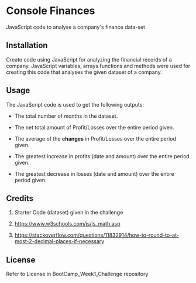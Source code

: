 # Console Finances
JavaScript code to analyse a company's finance data-set

## Installation

Create code using JavaScript for analyzing the financial records of a company. JavaScript variables, arrays functions and methods were used for creating this code that analyses the given dataset of a company.



## Usage

 The JavaScript code is used to get the following outputs:

* The total number of months in the dataset.

* The net total amount of Profit/Losses over the entire period given.

* The average of the **changes** in Profit/Losses over the entire period given.

* The greatest increase in profits (date and amount) over the entire period given.

* The greatest decrease in losses (date and amount) over the entire period given.


## Credits

1. Starter Code (dataset) given in the challenge

2. https://www.w3schools.com/js/js_math.asp

3. https://stackoverflow.com/questions/11832914/how-to-round-to-at-most-2-decimal-places-if-necessary


## License

Refer to License in BootCamp_Week1_Challenge repository

